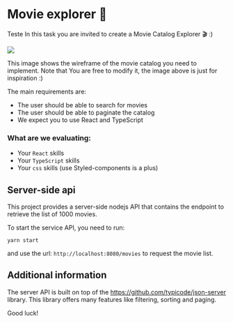 # Movie explorer 🎥

Teste
In this task you are invited to create a Movie Catalog Explorer 🎬 :)

![](./wf.png)

This image shows the wireframe of the movie catalog you need to implement. Note that You are free to modify it, the image above is just for inspiration :)

The main requirements are:

- The user should be able to search for movies
- The user should be able to paginate the catalog
- We expect you to use React and TypeScript

### What are we evaluating:

- Your `React` skills
- Your `TypeScript` skills
- Your `css` skills (use Styled-components is a plus)

## Server-side api

This project provides a server-side nodejs API that contains the endpoint to retrieve the list of 1000 movies.

To start the service API, you need to run:

    yarn start

and use the url: `http://localhost:8080/movies` to request the movie list.

## Additional information

The server API is built on top of the https://github.com/typicode/json-server library. This library offers many features like filtering, sorting and paging.

Good luck!
